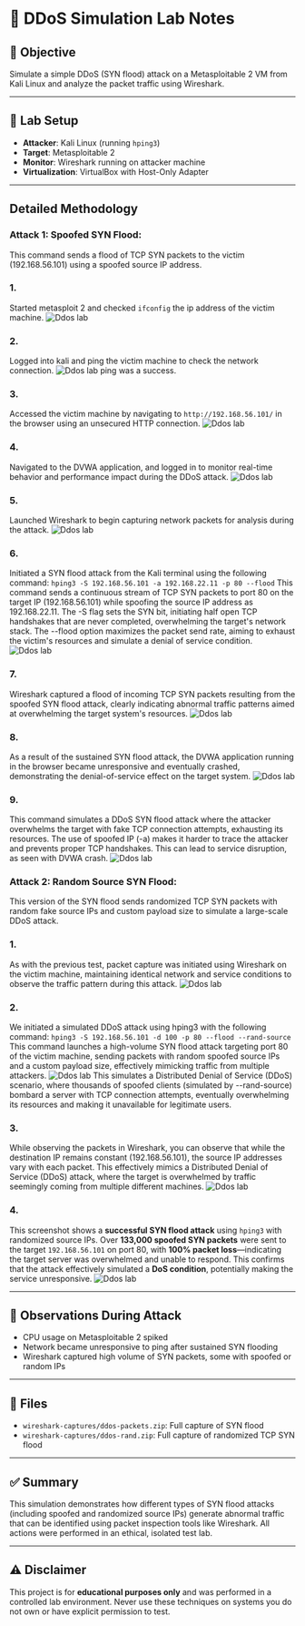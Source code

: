 # 📝 DDoS Simulation Lab Notes

## 🧠 Objective

Simulate a simple DDoS (SYN flood) attack on a Metasploitable 2 VM from Kali Linux and analyze the packet traffic using Wireshark.

---

## 💽 Lab Setup

* **Attacker**: Kali Linux (running `hping3`)
* **Target**: Metasploitable 2
* **Monitor**: Wireshark running on attacker machine
* **Virtualization**: VirtualBox with Host-Only Adapter

---

## Detailed Methodology

### Attack 1: Spoofed SYN Flood:
This command sends a flood of TCP SYN packets to the victim (192.168.56.101) using a spoofed source IP address.
### 1.
Started metasploit 2 and checked ```ifconfig``` the ip address of the victim machine.
![Ddos lab](https://github.com/HariCyber-Sec/ddos-simulation-lab/blob/main/screenshots/1.jpg)
### 2.
Logged into kali and ping the victim machine to check the network connection.
![Ddos lab](https://github.com/HariCyber-Sec/ddos-simulation-lab/blob/main/screenshots/5.jpg)
ping was a success.
### 3.
Accessed the victim machine by navigating to `http://192.168.56.101/` in the browser using an unsecured HTTP connection.
![Ddos lab](https://github.com/HariCyber-Sec/ddos-simulation-lab/blob/main/screenshots/2.jpg)
### 4.
Navigated to the DVWA application, and logged in to monitor real-time behavior and performance impact during the DDoS attack.
![Ddos lab](https://github.com/HariCyber-Sec/ddos-simulation-lab/blob/main/screenshots/4.jpg)
### 5.
Launched Wireshark to begin capturing network packets for analysis during the attack.
![Ddos lab](https://github.com/HariCyber-Sec/ddos-simulation-lab/blob/main/screenshots/8.jpg)
### 6.
Initiated a SYN flood attack from the Kali terminal using the following command:
`hping3 -S 192.168.56.101 -a 192.168.22.11 -p 80 --flood`
This command sends a continuous stream of TCP SYN packets to port 80 on the target IP (192.168.56.101) while spoofing the source IP address as 192.168.22.11. The -S flag sets the SYN bit, initiating half open TCP handshakes that are never completed, overwhelming the target's network stack. The --flood option maximizes the packet send rate, aiming to exhaust the victim's resources and simulate a denial of service condition.
![Ddos lab](https://github.com/HariCyber-Sec/ddos-simulation-lab/blob/main/screenshots/11.jpg)
### 7.
Wireshark captured a flood of incoming TCP SYN packets resulting from the spoofed SYN flood attack, clearly indicating abnormal traffic patterns aimed at overwhelming the target system's resources.
![Ddos lab](https://github.com/HariCyber-Sec/ddos-simulation-lab/blob/main/screenshots/12.jpg)
### 8.
As a result of the sustained SYN flood attack, the DVWA application running in the browser became unresponsive and eventually crashed, demonstrating the denial-of-service effect on the target system.
![Ddos lab](https://github.com/HariCyber-Sec/ddos-simulation-lab/blob/main/screenshots/14.jpg)
### 9.
This command simulates a DDoS SYN flood attack where the attacker overwhelms the target with fake TCP connection attempts, exhausting its resources. The use of spoofed IP (-a) makes it harder to trace the attacker and prevents proper TCP handshakes. This can lead to service disruption, as seen with  DVWA crash.
![Ddos lab](https://github.com/HariCyber-Sec/ddos-simulation-lab/blob/main/screenshots/15.jpg)

### Attack 2: Random Source SYN Flood:
This version of the SYN flood sends randomized TCP SYN packets with random fake source IPs and custom payload size to simulate a large-scale DDoS attack.
### 1.
As with the previous test, packet capture was initiated using Wireshark on the victim machine, maintaining identical network and service conditions to observe the traffic pattern during this attack.
![Ddos lab](https://github.com/HariCyber-Sec/ddos-simulation-lab/blob/main/screenshots/18.jpg)
### 2.
We initiated a simulated DDoS attack using hping3 with the following command:
`hping3 -S 192.168.56.101 -d 100 -p 80 --flood --rand-source`
This command launches a high-volume SYN flood attack targeting port 80 of the victim machine, sending packets with random spoofed source IPs and a custom payload size, effectively mimicking traffic from multiple attackers.
![Ddos lab](https://github.com/HariCyber-Sec/ddos-simulation-lab/blob/main/screenshots/19.jpg)
This simulates a Distributed Denial of Service (DDoS) scenario, where thousands of spoofed clients (simulated by --rand-source) bombard a server with TCP connection attempts, eventually overwhelming its resources and making it unavailable for legitimate users.
### 3.
While observing the packets in Wireshark, you can observe that while the destination IP remains constant (192.168.56.101), the source IP addresses vary with each packet. This effectively mimics a Distributed Denial of Service (DDoS) attack, where the target is overwhelmed by traffic seemingly coming from multiple different machines.
![Ddos lab](https://github.com/HariCyber-Sec/ddos-simulation-lab/blob/main/screenshots/20.jpg)
### 4.
This screenshot shows a **successful SYN flood attack** using `hping3` with randomized source IPs. Over **133,000 spoofed SYN packets** were sent to the target `192.168.56.101` on port 80, with **100% packet loss**—indicating the target server was overwhelmed and unable to respond. This confirms that the attack effectively simulated a **DoS condition**, potentially making the service unresponsive.
![Ddos lab](https://github.com/HariCyber-Sec/ddos-simulation-lab/blob/main/screenshots/23.jpg)

 
---

## 🧪 Observations During Attack

* CPU usage on Metasploitable 2 spiked
* Network became unresponsive to ping after sustained SYN flooding
* Wireshark captured high volume of SYN packets, some with spoofed or random IPs

 
---

## 📂 Files

* `wireshark-captures/ddos-packets.zip`: Full capture of SYN flood
* `wireshark-captures/ddos-rand.zip`:  Full capture of randomized TCP SYN flood

 

---

## ✅ Summary

This simulation demonstrates how different types of SYN flood attacks (including spoofed and randomized source IPs) generate abnormal traffic that can be identified using packet inspection tools like Wireshark. All actions were performed in an ethical, isolated test lab.

---

## ⚠️ Disclaimer

This project is for **educational purposes only** and was performed in a controlled lab environment. Never use these techniques on systems you do not own or have explicit permission to test.
